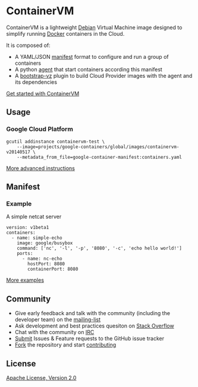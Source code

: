 ContainerVM
===========

ContainerVM is a lightweight [Debian](https://debian.org) Virtual Machine image designed to simplify running [Docker](https://docker.io) containers in the Cloud.

It is composed of:
- A YAML/JSON [manifest](#manifest-examples) format to configure and run a group of containers
- A python [agent](tree/master/agent) that start containers according this manifest
- A [bootstrap-vz](http://bootstrapvz.readthedoc.org/) plugin to build Cloud Provider images with the agent and its dependencies

[Get started with ContainerVM](tree/master/docs/)

## Usage

### Google Cloud Platform

```
gcutil addinstance containervm-test \
    --image=projects/google-containers/global/images/containervm-v20140517 \
    --metadata_from_file=google-container-manifest:containers.yaml
```

[More advanced instructions](tree/master/docs/README.md#google)

## Manifest

### Example

A simple netcat server
```
version: v1beta1
containers:
  - name: simple-echo
    image: google/busybox
    command: ['nc', '-l', '-p', '8080', '-c', 'echo hello world!']
    ports:
      - name: nc-echo
        hostPort: 8080
        containerPort: 8080
```

[More examples](tree/master/docs/README.md#manifest)

## Community

- Give early feedback and talk with the community (including the developer team) on the [mailing-list](https://groups.google.com/d/google-containers)
- Ask development and best practices quesiton on [Stack Overflow](https://stackoverflow/container-vm)
- Chat with the community on [IRC](irc://irc.freenode.net/#container-vm)
- [Submit](/issues) Issues & Feature requests to the GitHub issue tracker
- [Fork](/fork) the repository and start [contributing](CONTRIBUTING.md)

## License

[Apache License, Version 2.0](tree/master/COPYING.md)
